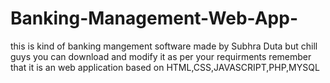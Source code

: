 # Banking-Management-Web-App-
this is kind of banking mangement software made by Subhra Duta but chill guys you can download and modify it as per your requirments remember that it is an web application based on HTML,CSS,JAVASCRIPT,PHP,MYSQL
